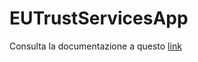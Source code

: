 # EUTrustServicesApp

Consulta la documentazione a questo [link](https://matteotonello.github.io/EUTrustServicesApp/)

